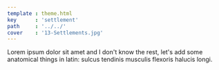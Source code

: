 ```yaml
---
template : theme.html
key      : 'settlement'
path     : '../../'
cover    : '13-Settlements.jpg'
---
```


Lorem ipsum dolor sit amet and I don't know the rest, let's add some anatomical things in latin: sulcus tendinis musculis flexoris halucis longi.
